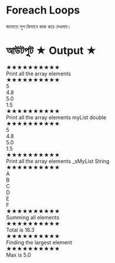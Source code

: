 # Foreach Loops

জাভাতে লুপ কিভাবে কাজ করে দেখলাম। 

# আউটপুট &#x2605; Output &#x2605;

&#x2605;&#x2605;&#x2605;&#x2605;&#x2605;&#x2605;&#x2605;&#x2605;&#x2605;&#x2605;<br>
 Print all the array elements <br>
&#x2605;&#x2605;&#x2605;&#x2605;&#x2605;&#x2605;&#x2605;&#x2605;&#x2605;&#x2605;<br>
5<br>
4.8<br>
5.0<br>
1.5<br>
&#x2605;&#x2605;&#x2605;&#x2605;&#x2605;&#x2605;&#x2605;&#x2605;&#x2605;&#x2605;<br>
 Print all the array elements myList double<br>
&#x2605;&#x2605;&#x2605;&#x2605;&#x2605;&#x2605;&#x2605;&#x2605;&#x2605;&#x2605;<br>
5<br>
4.8<br>
5.0<br>
1.5<br>
&#x2605;&#x2605;&#x2605;&#x2605;&#x2605;&#x2605;&#x2605;&#x2605;&#x2605;&#x2605;<br>
Print all the array elements _sMyList String<br>
&#x2605;&#x2605;&#x2605;&#x2605;&#x2605;&#x2605;&#x2605;&#x2605;&#x2605;&#x2605;<br>
A<br>
B<br>
C<br>
D<br>
E<br>
F<br>
&#x2605;&#x2605;&#x2605;&#x2605;&#x2605;&#x2605;&#x2605;&#x2605;&#x2605;&#x2605;<br>
 Summing all elements<br>
&#x2605;&#x2605;&#x2605;&#x2605;&#x2605;&#x2605;&#x2605;&#x2605;&#x2605;&#x2605;<br>
 Total is 16.3<br> 
&#x2605;&#x2605;&#x2605;&#x2605;&#x2605;&#x2605;&#x2605;&#x2605;&#x2605;&#x2605;<br>
 Finding the largest element<br>
&#x2605;&#x2605;&#x2605;&#x2605;&#x2605;&#x2605;&#x2605;&#x2605;&#x2605;&#x2605;<br>
 Max is 5.0<br>
